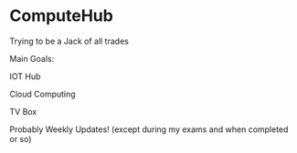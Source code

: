 # ComputeHub
Trying to be a Jack of all trades

Main Goals:

  IOT Hub
  
  Cloud Computing
  
  TV Box

Probably Weekly Updates! (except during my exams and when completed or so)
